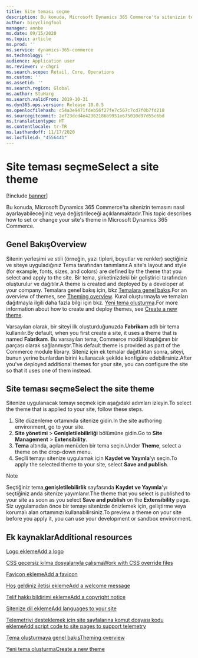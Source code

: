 ```yaml
---
title: Site teması seçme
description: Bu konuda, Microsoft Dynamics 365 Commerce'ta sitenizin temasını nasıl ayarlayabileceğiniz veya değiştirileceği açıklanmaktadır.
author: bicyclingfool
manager: annbe
ms.date: 09/15/2020
ms.topic: article
ms.prod: ''
ms.service: dynamics-365-commerce
ms.technology: ''
audience: Application user
ms.reviewer: v-chgri
ms.search.scope: Retail, Core, Operations
ms.custom: ''
ms.assetid: ''
ms.search.region: Global
ms.author: StuHarg
ms.search.validFrom: 2019-10-31
ms.dyn365.ops.version: Release 10.0.5
ms.openlocfilehash: c54a3e9471fdeb56f27fe7c567c7cd7f0b7fd218
ms.sourcegitcommit: 2ef23dcd4e42362186b9951e675010d97d55c6bd
ms.translationtype: HT
ms.contentlocale: tr-TR
ms.lasthandoff: 11/17/2020
ms.locfileid: "4556441"
---
```

# <a name="select-a-site-theme"></a><span data-ttu-id="fe7b9-103">Site teması seçme</span><span class="sxs-lookup"><span data-stu-id="fe7b9-103">Select a site theme</span></span>

[!include [banner](includes/banner.md)]

<span data-ttu-id="fe7b9-104">Bu konuda, Microsoft Dynamics 365 Commerce'ta sitenizin temasını nasıl ayarlayabileceğiniz veya değiştirileceği açıklanmaktadır.</span><span class="sxs-lookup"><span data-stu-id="fe7b9-104">This topic describes how to set or change your site's theme in Microsoft Dynamics 365 Commerce.</span></span>

## <a name="overview"></a><span data-ttu-id="fe7b9-105">Genel Bakış</span><span class="sxs-lookup"><span data-stu-id="fe7b9-105">Overview</span></span>

<span data-ttu-id="fe7b9-106">Sitenin yerleşimi ve stili (örneğin, yazı tipleri, boyutlar ve renkler) seçtiğiniz ve siteye uyguladığınız Tema tarafından tanımlanır.</span><span class="sxs-lookup"><span data-stu-id="fe7b9-106">A site's layout and style (for example, fonts, sizes, and colors) are defined by the theme that you select and apply to the site.</span></span> <span data-ttu-id="fe7b9-107">Bir tema, şirketinizdeki bir geliştirici tarafından oluşturulur ve dağıtılır.</span><span class="sxs-lookup"><span data-stu-id="fe7b9-107">A theme is created and deployed by a developer at your company.</span></span> <span data-ttu-id="fe7b9-108">Temalara genel bakış için, bkz [Temalara genel bakış](e-commerce-extensibility/theming.md).</span><span class="sxs-lookup"><span data-stu-id="fe7b9-108">For an overview of themes, see [Theming overview](e-commerce-extensibility/theming.md).</span></span> <span data-ttu-id="fe7b9-109">Kural oluşturmayla ve temaları dağıtmayla ilgili daha fazla bilgi için bkz. [Yeni tema oluşturma](e-commerce-extensibility/create-theme.md).</span><span class="sxs-lookup"><span data-stu-id="fe7b9-109">For more information about how to create and deploy themes, see [Create a new theme](e-commerce-extensibility/create-theme.md).</span></span>

<span data-ttu-id="fe7b9-110">Varsayılan olarak, bir siteyi ilk oluşturduğunuzda **Fabrikam** adlı bir tema kullanılır.</span><span class="sxs-lookup"><span data-stu-id="fe7b9-110">By default, when you first create a site, it uses a theme that is named **Fabrikam**.</span></span> <span data-ttu-id="fe7b9-111">Bu varsayılan tema, Commerce modül kitaplığının bir parçası olarak sağlanmıştır.</span><span class="sxs-lookup"><span data-stu-id="fe7b9-111">This default theme is provided as part of the Commerce module library.</span></span> <span data-ttu-id="fe7b9-112">Siteniz için ek temalar dağıttıktan sonra, siteyi, bunun yerine bunlardan birini kullanacak şekilde konfigüre edebilirsiniz.</span><span class="sxs-lookup"><span data-stu-id="fe7b9-112">After you've deployed additional themes for your site, you can configure the site so that it uses one of them instead.</span></span>

## <a name="select-the-site-theme"></a><span data-ttu-id="fe7b9-113">Site teması seçme</span><span class="sxs-lookup"><span data-stu-id="fe7b9-113">Select the site theme</span></span>

<span data-ttu-id="fe7b9-114">Sitenize uygulanacak temayı seçmek için aşağıdaki adımları izleyin.</span><span class="sxs-lookup"><span data-stu-id="fe7b9-114">To select the theme that is applied to your site, follow these steps.</span></span>

1. <span data-ttu-id="fe7b9-115">Site düzenleme ortamında sitenize gidin.</span><span class="sxs-lookup"><span data-stu-id="fe7b9-115">In the site authoring environment, go to your site.</span></span>
1. <span data-ttu-id="fe7b9-116">**Site yönetimi** \> **Genişletilebilirliği** bölümüne gidin.</span><span class="sxs-lookup"><span data-stu-id="fe7b9-116">Go to **Site Management** \> **Extensibility**.</span></span>
1. <span data-ttu-id="fe7b9-117">**Tema** altında, açılan menüden bir tema seçin.</span><span class="sxs-lookup"><span data-stu-id="fe7b9-117">Under **Theme**, select a theme on the drop-down menu.</span></span>
1. <span data-ttu-id="fe7b9-118">Seçili temayı sitenize uygulamak için **Kaydet ve Yayınla**'yı seçin.</span><span class="sxs-lookup"><span data-stu-id="fe7b9-118">To apply the selected theme to your site, select **Save and publish**.</span></span>

> [!NOTE]
> <span data-ttu-id="fe7b9-119">Seçtiğiniz tema,**genişletilebilirlik** sayfasında **Kaydet ve Yayımla**'yı seçtiğiniz anda sitenize yayımlanır.</span><span class="sxs-lookup"><span data-stu-id="fe7b9-119">The theme that you select is published to your site as soon as you select **Save and publish** on the **Extensibility** page.</span></span> <span data-ttu-id="fe7b9-120">Siz uygulamadan önce bir temayı sitenizde önizlemek için, geliştirme veya korumalı alan ortamınızı kullanabilirsiniz.</span><span class="sxs-lookup"><span data-stu-id="fe7b9-120">To preview a theme on your site before you apply it, you can use your development or sandbox environment.</span></span>

## <a name="additional-resources"></a><span data-ttu-id="fe7b9-121">Ek kaynaklar</span><span class="sxs-lookup"><span data-stu-id="fe7b9-121">Additional resources</span></span>

[<span data-ttu-id="fe7b9-122">Logo ekleme</span><span class="sxs-lookup"><span data-stu-id="fe7b9-122">Add a logo</span></span>](add-logo.md)

[<span data-ttu-id="fe7b9-123">CSS geçersiz kılma dosyalarıyla çalışma</span><span class="sxs-lookup"><span data-stu-id="fe7b9-123">Work with CSS override files</span></span>](css-override-files.md)

[<span data-ttu-id="fe7b9-124">Favicon ekleme</span><span class="sxs-lookup"><span data-stu-id="fe7b9-124">Add a favicon</span></span>](add-favicon.md)

[<span data-ttu-id="fe7b9-125">Hoş geldiniz iletisi ekleme</span><span class="sxs-lookup"><span data-stu-id="fe7b9-125">Add a welcome message</span></span>](add-welcome-message.md)

[<span data-ttu-id="fe7b9-126">Telif hakkı bildirimi ekleme</span><span class="sxs-lookup"><span data-stu-id="fe7b9-126">Add a copyright notice</span></span>](add-copyright-notice.md)

[<span data-ttu-id="fe7b9-127">Sitenize dil ekleme</span><span class="sxs-lookup"><span data-stu-id="fe7b9-127">Add languages to your site</span></span>](add-languages-to-site.md)

[<span data-ttu-id="fe7b9-128">Telemetriyi desteklemek için site sayfalarına komut dosyası kodu ekleme</span><span class="sxs-lookup"><span data-stu-id="fe7b9-128">Add script code to site pages to support telemetry</span></span>](add-telemetry.md)

[<span data-ttu-id="fe7b9-129">Tema oluşturmaya genel bakış</span><span class="sxs-lookup"><span data-stu-id="fe7b9-129">Theming overview</span></span>](e-commerce-extensibility/theming.md)

[<span data-ttu-id="fe7b9-130">Yeni tema oluşturma</span><span class="sxs-lookup"><span data-stu-id="fe7b9-130">Create a new theme</span></span>](e-commerce-extensibility/create-theme.md)

